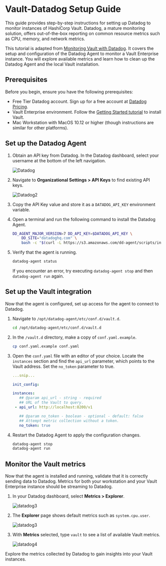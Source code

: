 # Vault-Datadog Setup Guide

This guide provides step-by-step instructions for setting up Datadog to monitor instances of HashiCorp Vault. Datadog, a mature monitoring solution, offers out-of-the-box reporting on common resource metrics such as CPU, memory, and network metrics.

This tutorial is adapted from [Monitoring Vault with Datadog](https://developer.hashicorp.com/vault/tutorials/monitoring/monitoring-vault-with-datadog). It covers the setup and configuration of the Datadog Agent to monitor a Vault Enterprise instance. You will explore available metrics and learn how to clean up the Datadog Agent and the local Vault installation.

## Prerequisites

Before you begin, ensure you have the following prerequisites:

- Free Tier Datadog account. Sign up for a free account at [Datadog Pricing](https://www.datadoghq.com/pricing).
- Vault Enterprise environment. Follow the [Getting Started tutorial](https://www.hashicorp.com/resources/getting-started-vault) to install Vault.
- Mac Workstation with MacOS 10.12 or higher (though instructions are similar for other platforms).

## Set up the Datadog Agent

1. Obtain an API key from Datadog. In the Datadog dashboard, select your username at the bottom of the left navigation.

    ![Datadog](./docs/datadog.png)

2. Navigate to **Organizational Settings > API Keys** to find existing API keys.

    ![Datadog2](./docs/datadog2.png)

3. Copy the API Key value and store it as a `DATADOG_API_KEY` environment variable.

4. Open a terminal and run the following command to install the Datadog Agent.

    ```bash
    DD_AGENT_MAJOR_VERSION=7 DD_API_KEY=$DATADOG_API_KEY \
        DD_SITE="datadoghq.com" \
        bash -c "$(curl -L https://s3.amazonaws.com/dd-agent/scripts/install_mac_os.sh)"
    ```

5. Verify that the agent is running.

    ```bash
    datadog-agent status
    ```

    If you encounter an error, try executing `datadog-agent stop` and then `datadog-agent run` again.

## Set up the Vault integration

Now that the agent is configured, set up access for the agent to connect to Datadog.

1. Navigate to `/opt/datadog-agent/etc/conf.d/vault.d`.

    ```bash
    cd /opt/datadog-agent/etc/conf.d/vault.d
    ```

2. In the `/vault.d` directory, make a copy of `conf.yaml.example`.

    ```bash
    cp conf.yaml.example conf.yaml
    ```

3. Open the `conf.yaml` file with an editor of your choice. Locate the `instances` section and find the `api_url` parameter, which points to the Vault address. Set the `no_token` parameter to true.

    ```yaml
    ...snip...

    init_config:

    instances:
       ## @param api_url - string - required
       ## URL of the Vault to query.
     - api_url: http://localhost:8200/v1

       ## @param no_token - boolean - optional - default: false
       ## Attempt metric collection without a token.
       no_token: true
    ```

4. Restart the Datadog Agent to apply the configuration changes.

    ```bash
    datadog-agent stop
    datadog-agent run
    ```

## Monitor the Vault metrics

Now that the agent is installed and running, validate that it is correctly sending data to Datadog. Metrics for both your workstation and your Vault Enterprise instance should be streaming to Datadog.

1. In your Datadog dashboard, select **Metrics > Explorer**.

    ![datadog3](./docs/datadog3.png)

2. The **Explorer** page shows default metrics such as `system.cpu.user`.

    ![datadog3](./docs/datadog4.png)

3. With **Metrics** selected, type `vault` to see a list of available Vault metrics.

    ![datadog4](./docs/datadog4.png)

Explore the metrics collected by Datadog to gain insights into your Vault instances.